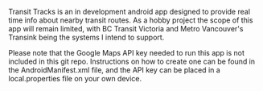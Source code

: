 Transit Tracks is an in development android app designed to provide real time info about nearby transit routes. As a hobby project the scope of this app will remain limited, with BC Transit Victoria and Metro Vancouver's Transink being the systems I intend to support.

Please note that the Google Maps API key needed to run this app is not included in this git repo. Instructions on how to create one can be found in the AndroidManifest.xml file, and the API key can be placed in a local.properties file on your own device. 